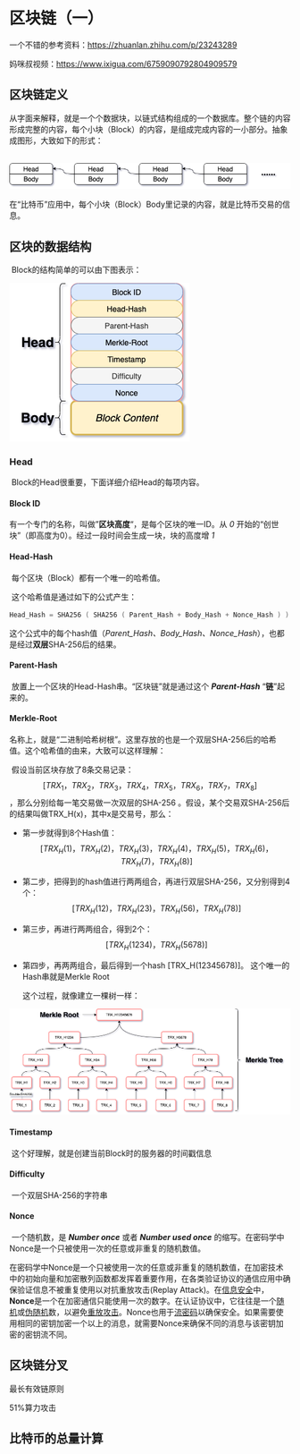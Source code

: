 # 区块链（一）

一个不错的参考资料：https://zhuanlan.zhihu.com/p/23243289

妈咪叔视频：https://www.ixigua.com/6759090792804909579

## 区块链定义

​        从字面来解释，就是一个个数据块，以链式结构组成的一个数据库。整个链的内容形成完整的内容，每个小块（Block）的内容，是组成完成内容的一小部分。抽象成图形，大致如下的形式：

​        ![Blockchain-map](./images/BlockChain/BlockChain-BlockChain-map.png)

​        在“比特币”应用中，每个小块（Block）Body里记录的内容，就是比特币交易的信息。

## 区块的数据结构

​        Block的结构简单的可以由下图表示：

![Block-structure](./images/BlockChain/BlockChain-Block-Structure.png)

### Head

​        Block的Head很重要，下面详细介绍Head的每项内容。

#### Block ID

​        有一个专门的名称，叫做”**区块高度**“，是每个区块的唯一ID。从 *0* 开始的“创世块”（即高度为0）。经过一段时间会生成一块，块的高度增 *1* 

#### Head-Hash

​        每个区块（Block）都有一个唯一的哈希值。

​        这个哈希值是通过如下的公式产生：

```powershell
Head_Hash = SHA256 ( SHA256 ( Parent_Hash + Body_Hash + Nonce_Hash ) )
```

​        这个公式中的每个hash值（*Parent_Hash、Body_Hash、Nonce_Hash*），也都是经过**双层**SHA-256后的结果。

#### Parent-Hash

​        放置上一个区块的Head-Hash串。“区块链”就是通过这个 ***Parent-Hash***  “**链**”起来的。

#### Merkle-Root

​        名称上，就是“二进制哈希树根”。这里存放的也是一个双层SHA-256后的哈希值。这个哈希值的由来，大致可以这样理解：

​        假设当前区块存放了8条交易记录：$$[TRX_1，TRX_2，TRX_3，TRX_4，TRX_5，TRX_6，TRX_7，TRX_8]$$，那么分别给每一笔交易做一次双层的SHA-256 。假设，某个交易双SHA-256后的结果叫做TRX_H(x)，其中x是交易号，那么：

* 第一步就得到8个Hash值：$$[TRX_H(1)，TRX_H(2)，TRX_H(3)，TRX_H(4)，TRX_H(5)，TRX_H(6)，TRX_H(7)，TRX_H(8)]$$

* 第二步，把得到的hash值进行两两组合，再进行双层SHA-256，又分别得到4个：$$[TRX_H(12)，TRX_H(23)，TRX_H(56)，TRX_H(78)]$$

* 第三步，再进行两两组合，得到2个：$$[TRX_H(1234)，TRX_H(5678)]$$

* 第四步，再两两组合，最后得到一个hash [TRX_H(12345678)]。 这个唯一的Hash串就是Merkle Root

  这个过程，就像建立一棵树一样：

![merkle-root](./images/BlockChain/BlockChain-Merkle-Root.png)



#### Timestamp

​        这个好理解，就是创建当前Block时的服务器的时间戳信息

#### Difficulty

​        一个双层SHA-256的字符串

#### Nonce

​        一个随机数，是 ***Number once*** 或者 ***Number used once*** 的缩写。在密码学中Nonce是一个只被使用一次的任意或非重复的随机数值。

​        在密码学中Nonce是一个只被使用一次的任意或非重复的随机数值，在加密技术中的初始向量和加密散列函数都发挥着重要作用，在各类验证协议的通信应用中确保验证信息不被重复使用以对抗重放攻击(Replay Attack)。在[信息安全](https://baike.baidu.com/item/信息安全/339810)中，**Nonce**是一个在加密通信只能使用一次的数字。在认证协议中，它往往是一个[随机](https://baike.baidu.com/item/随机)或[伪随机](https://baike.baidu.com/item/伪随机)数，以避免[重放攻击](https://baike.baidu.com/item/重放攻击/2229240)。Nonce也用于[流密码](https://baike.baidu.com/item/流密码/1395110)以确保安全。如果需要使用相同的密钥加密一个以上的消息，就需要Nonce来确保不同的消息与该密钥加密的密钥流不同。

## 区块链分叉

最长有效链原则

51%算力攻击

## 比特币的总量计算